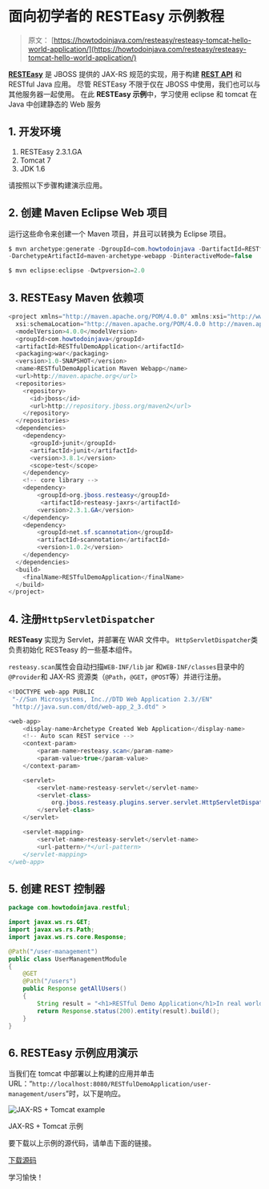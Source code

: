 # 面向初学者的 RESTEasy 示例教程

> 原文： [https://howtodoinjava.com/resteasy/resteasy-tomcat-hello-world-application/](https://howtodoinjava.com/resteasy/resteasy-tomcat-hello-world-application/)

[**RESTEasy**](http://resteasy.jboss.org/ "resteasy") 是 JBOSS 提供的 JAX-RS 规范的实现，用于构建 **[REST API](//howtodoinjava.com/restful-web-service/ "RESTEasy tutorials")** 和 RESTful Java 应用。 尽管 RESTEasy 不限于仅在 JBOSS 中使用，我们也可以与其他服务器一起使用。 在此 **RESTEasy 示例**中，学习使用 eclipse 和 tomcat 在 Java 中创建静态的 Web 服务

## 1\. 开发环境

1.  RESTEasy 2.3.1.GA
2.  Tomcat 7
3.  JDK 1.6

请按照以下步骤构建演示应用。

## 2\. 创建 Maven Eclipse Web 项目

运行这些命令来创建一个 Maven 项目，并且可以转换为 Eclipse 项目。

```java
$ mvn archetype:generate -DgroupId=com.howtodoinjava -DartifactId=RESTfulDemoApplication 
-DarchetypeArtifactId=maven-archetype-webapp -DinteractiveMode=false

$ mvn eclipse:eclipse -Dwtpversion=2.0
```

## 3\. RESTEasy Maven 依赖项

```java
<project xmlns="http://maven.apache.org/POM/4.0.0" xmlns:xsi="http://www.w3.org/2001/XMLSchema-instance"
  xsi:schemaLocation="http://maven.apache.org/POM/4.0.0 http://maven.apache.org/maven-v4_0_0.xsd">
  <modelVersion>4.0.0</modelVersion>
  <groupId>com.howtodoinjava</groupId>
  <artifactId>RESTfulDemoApplication</artifactId>
  <packaging>war</packaging>
  <version>1.0-SNAPSHOT</version>
  <name>RESTfulDemoApplication Maven Webapp</name>
  <url>http://maven.apache.org</url>
  <repositories>
   	<repository>
      <id>jboss</id>
      <url>http://repository.jboss.org/maven2</url>
   	</repository>
  </repositories>
  <dependencies>
    <dependency>
      <groupId>junit</groupId>
      <artifactId>junit</artifactId>
      <version>3.8.1</version>
      <scope>test</scope>
    </dependency>
    <!-- core library -->
	<dependency>
		<groupId>org.jboss.resteasy</groupId>
		 <artifactId>resteasy-jaxrs</artifactId>
		<version>2.3.1.GA</version>
	</dependency>
	<dependency>
		<groupId>net.sf.scannotation</groupId>
		<artifactId>scannotation</artifactId>
		<version>1.0.2</version>
	</dependency>
  </dependencies>
  <build>
    <finalName>RESTfulDemoApplication</finalName>
  </build>
</project>

```

## 4\. 注册`HttpServletDispatcher`

**RESTeasy** 实现为 Servlet，并部署在 WAR 文件中。 `HttpServletDispatcher`类负责初始化 RESTeasy 的一些基本组件。

`resteasy.scan`属性会自动扫描`WEB-INF/lib` jar 和`WEB-INF/classes`目录中的`@Provider`和 JAX-RS 资源类（`@Path`，`@GET`，`@POST`等）并进行注册。

```java
<!DOCTYPE web-app PUBLIC
 "-//Sun Microsystems, Inc.//DTD Web Application 2.3//EN"
 "http://java.sun.com/dtd/web-app_2_3.dtd" >

<web-app>
  	<display-name>Archetype Created Web Application</display-name>
  	<!-- Auto scan REST service -->
	<context-param>
		<param-name>resteasy.scan</param-name>
		<param-value>true</param-value>
	</context-param>

	<servlet>
		<servlet-name>resteasy-servlet</servlet-name>
		<servlet-class>
			org.jboss.resteasy.plugins.server.servlet.HttpServletDispatcher
		</servlet-class>
	</servlet>

	<servlet-mapping>
		<servlet-name>resteasy-servlet</servlet-name>
		<url-pattern>/*</url-pattern>
	</servlet-mapping>
</web-app>

```

## 5\. 创建 REST 控制器

```java
package com.howtodoinjava.restful;

import javax.ws.rs.GET;
import javax.ws.rs.Path;
import javax.ws.rs.core.Response;

@Path("/user-management")
public class UserManagementModule
{
	@GET
	@Path("/users")
	public Response getAllUsers()
	{
		String result = "<h1>RESTful Demo Application</h1>In real world application, a collection of users will be returned !!";
		return Response.status(200).entity(result).build();
	}
}

```

## 6\. RESTEasy 示例应用演示

当我们在 tomcat 中部署以上构建的应用并单击 URL：“`http://localhost:8080/RESTfulDemoApplication/user-management/users`”时，以下是响应。

![JAX-RS + Tomcat example](img/40169f9b988f058b4b44bb983487eb1d.png)

JAX-RS + Tomcat 示例



要下载以上示例的源代码，请单击下面的链接。

[下载源码](https://docs.google.com/file/d/0B7yo2HclmjI4c25YSk9Gc3F6c2c/edit?usp=sharing "下载源码 of RESTEasy + tomcat")

学习愉快！